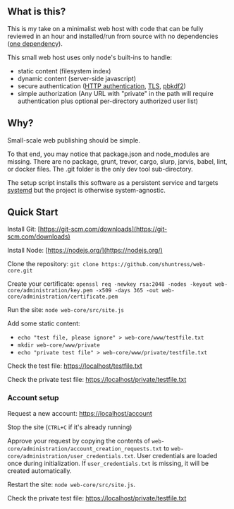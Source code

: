 
## What is this?
This is my take on a minimalist web host with code that
can be fully reviewed in an hour and installed/run from
source with no dependencies ([one dependency](https://nodejs.org)).

This small web host uses only node's built-ins to handle:
 - static content (filesystem index)
 - dynamic content (server-side javascript)
 - secure authentication ([HTTP authentication](https://tools.ietf.org/html/rfc7617), [TLS](https://tools.ietf.org/html/rfc8446), [pbkdf2](https://tools.ietf.org/html/rfc8018))
 - simple authorization (Any URL with "private" in the path will require authentication plus optional per-directory authorized user list)

## Why?
Small-scale web publishing should be simple.

To that end, you may notice that package.json and node_modules are
missing. There are no package, grunt, trevor, cargo, slurp, jarvis,
babel, lint, or docker files. The .git folder is the only dev tool
sub-directory.

The setup script installs this software as a persistent service and targets [systemd](https://systemd.io/) but the project is otherwise system-agnostic.

## Quick Start

Install Git: [https://git-scm.com/downloads](https://git-scm.com/downloads)

Install Node: [https://nodejs.org/](https://nodejs.org/)

Clone the repository: `git clone https://github.com/shuntress/web-core.git`

Create your certificate: `openssl req -newkey rsa:2048 -nodes -keyout web-core/administration/key.pem -x509 -days 365 -out web-core/administration/certificate.pem`

Run the site: `node web-core/src/site.js`

Add some static content:
 - `echo "test file, please ignore" > web-core/www/testfile.txt`
 - `mkdir web-core/www/private`
 - `echo "private test file" > web-core/www/private/testfile.txt`

Check the test file: [https://localhost/testfile.txt](https://localhost/testfile.txt)

Check the private test file: [https://localhost/private/testfile.txt](https://localhost/private/testfile.txt)

### Account setup
Request a new account: [https://localhost/account](https://localhost/account)

Stop the site (`CTRL+C` if it's already running) 

Approve your request by copying the contents of `web-core/administration/account_creation_requests.txt` to `web-core/administration/user_credentials.txt`. User credentials are loaded once during initialization. If `user_credentials.txt` is missing, it will be created automatically.

Restart the site: `node web-core/src/site.js`.

Check the private test file: [https://localhost/private/testfile.txt](https://localhost/private/testfile.txt)


